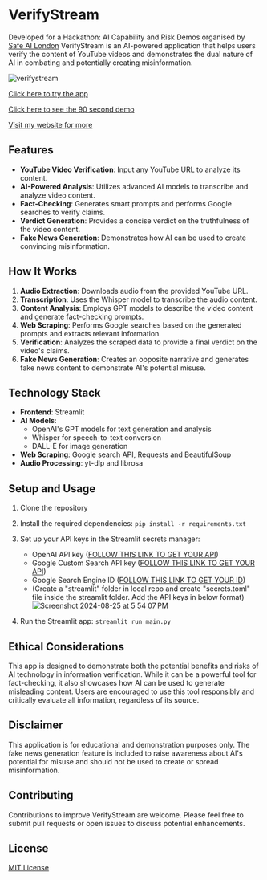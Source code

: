 # VerifyStream

Developed for a Hackathon: AI Capability and Risk Demos organised by [Safe AI London]([https://verifystream.streamlit.app/](https://www.safeailondon.org/)) VerifyStream is an AI-powered application that helps users verify the content of YouTube videos and demonstrates the dual nature of AI in combating and potentially creating misinformation.

![verifystream](https://github.com/user-attachments/assets/198b3dca-eb93-40a9-9f23-d32258f4354f)

[Click here to try the app](https://verifystream.streamlit.app/)

[Click here to see the 90 second demo](https://www.youtube.com/watch?v=7p44bkYDjEU)

[Visit my website for more](https://kailash.london/)


## Features

- **YouTube Video Verification**: Input any YouTube URL to analyze its content.
- **AI-Powered Analysis**: Utilizes advanced AI models to transcribe and analyze video content.
- **Fact-Checking**: Generates smart prompts and performs Google searches to verify claims.
- **Verdict Generation**: Provides a concise verdict on the truthfulness of the video content.
- **Fake News Generation**: Demonstrates how AI can be used to create convincing misinformation.

## How It Works

1. **Audio Extraction**: Downloads audio from the provided YouTube URL.
2. **Transcription**: Uses the Whisper model to transcribe the audio content.
3. **Content Analysis**: Employs GPT models to describe the video content and generate fact-checking prompts.
4. **Web Scraping**: Performs Google searches based on the generated prompts and extracts relevant information.
5. **Verification**: Analyzes the scraped data to provide a final verdict on the video's claims.
6. **Fake News Generation**: Creates an opposite narrative and generates fake news content to demonstrate AI's potential misuse.

## Technology Stack

- **Frontend**: Streamlit
- **AI Models**: 
  - OpenAI's GPT models for text generation and analysis
  - Whisper for speech-to-text conversion
  - DALL-E for image generation
- **Web Scraping**: Google search API, Requests and BeautifulSoup
- **Audio Processing**: yt-dlp and librosa

## Setup and Usage

1. Clone the repository
2. Install the required dependencies: `pip install -r requirements.txt`
3. Set up your API keys in the Streamlit secrets manager:
   - OpenAI API key ([FOLLOW THIS LINK TO GET YOUR API](https://platform.openai.com/settings/organization/billing/overview))
   - Google Custom Search API key ([FOLLOW THIS LINK TO GET YOUR API](https://console.cloud.google.com/))
   - Google Search Engine ID ([FOLLOW THIS LINK TO GET YOUR ID](https://programmablesearchengine.google.com/controlpanel/all))
   - (Create a "streamlit" folder in local repo and create "secrets.toml" file inside the streamlit folder. Add the API keys in below format)
![Screenshot 2024-08-25 at 5 54 07 PM](https://github.com/user-attachments/assets/0350bec5-3ec8-4ddd-8c81-7950dd705d27)

4. Run the Streamlit app: `streamlit run main.py`

## Ethical Considerations

This app is designed to demonstrate both the potential benefits and risks of AI technology in information verification. While it can be a powerful tool for fact-checking, it also showcases how AI can be used to generate misleading content. Users are encouraged to use this tool responsibly and critically evaluate all information, regardless of its source.

## Disclaimer

This application is for educational and demonstration purposes only. The fake news generation feature is included to raise awareness about AI's potential for misuse and should not be used to create or spread misinformation.

## Contributing

Contributions to improve VerifyStream are welcome. Please feel free to submit pull requests or open issues to discuss potential enhancements.

## License

[MIT License](LICENSE)
